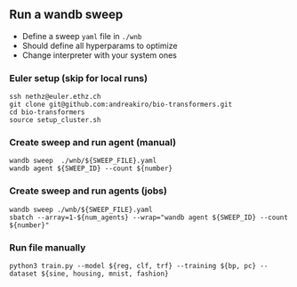 ## Run a wandb sweep

- Define a sweep `yaml` file in `./wnb`
- Should define all hyperparams to optimize
- Change interpreter with your system ones

### Euler setup (skip for local runs)
```
ssh nethz@euler.ethz.ch
git clone git@github.com:andreakiro/bio-transformers.git
cd bio-transformers
source setup_cluster.sh
```

### Create sweep and run agent (manual)
```
wandb sweep  ./wnb/${SWEEP_FILE}.yaml
wandb agent ${SWEEP_ID} --count ${number}
```

### Create sweep and run agents (jobs)
```
wandb sweep ./wnb/${SWEEP_FILE}.yaml
sbatch --array=1-${num_agents} --wrap="wandb agent ${SWEEP_ID} --count ${number}"
```

### Run file manually
```
python3 train.py --model ${reg, clf, trf} --training ${bp, pc} --dataset ${sine, housing, mnist, fashion}
```
